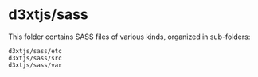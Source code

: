 # d3xtjs/sass

This folder contains SASS files of various kinds, organized in sub-folders:

    d3xtjs/sass/etc
    d3xtjs/sass/src
    d3xtjs/sass/var
